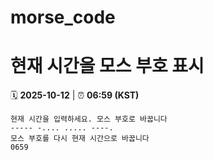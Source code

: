 # morse_code
# 현재 시간을 모스 부호 표시
<!-- MORSE_TIME_START -->
🗓️ **2025-10-12** | ⏰ **06:59 (KST)**

```
현재 시간을 입력하세요. 모스 부호로 바꿉니다
----- -.... ..... ----.
모스 부호를 다시 현재 시간으로 바꿉니다
0659
```
<!-- MORSE_TIME_END -->
